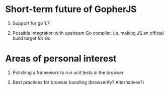 # Short-term future of GopherJS

1. Support for go 1.7

2. Possible integration with upstream Go compiler. i.e. making JS an official build target for Go

# Areas of personal interest

1. Polishing a framework to run unit tests in the browser

3. Best practices for browser bundling (browserify? Alternatives?)

